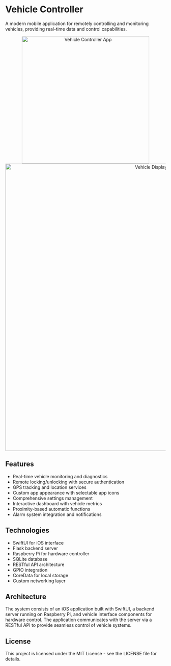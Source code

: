 # Vehicle Controller

A modern mobile application for remotely controlling and monitoring vehicles, providing real-time data and control capabilities.

<div align="center">
  <img src="https://aidenwood.me/imgs/app.png" alt="Vehicle Controller App" width="400"/>
  <img src="https://aidenwood.me/imgs/lilscreen.png" alt="Vehicle Display" width="900"/>
</div>

## Features

- Real-time vehicle monitoring and diagnostics
- Remote locking/unlocking with secure authentication
- GPS tracking and location services
- Custom app appearance with selectable app icons
- Comprehensive settings management
- Interactive dashboard with vehicle metrics
- Proximity-based automatic functions
- Alarm system integration and notifications

## Technologies

- SwiftUI for iOS interface
- Flask backend server
- Raspberry Pi for hardware controller
- SQLite database
- RESTful API architecture
- GPIO integration
- CoreData for local storage
- Custom networking layer

## Architecture

The system consists of an iOS application built with SwiftUI, a backend server running on Raspberry Pi, and vehicle interface components for hardware control. The application communicates with the server via a RESTful API to provide seamless control of vehicle systems.

## License

This project is licensed under the MIT License - see the LICENSE file for details.
